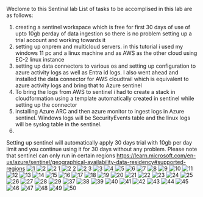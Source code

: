 
Weclome to this Sentinal lab
List of tasks to be accomplised in this lab are as follows:
1. creating a sentinel workspace which is free for first 30 days of use of upto 10gb perday of data ingestion so there is no problem setting up a trial account and working towards it
2. setting up onprem and multicloud servers. in this tutorial i used my windows 11 pc and a linux machine and as AWS as the other cloud using EC-2 linux instance  
3. setting up data connectors to various os and setting up configuration to azure activity logs as well as Entra id logs. I also went ahead and installed the data connector for AWS cloudtrail which is equivalent to azure activity logs and bring that to Azure sentinel
4. To bring the logs from AWS to sentinel i had to create a stack in cloudformation using a template automatically created in sentinel while setting up the connector
5. installing Azure ARC and then azure monitor to ingest logs in Azure sentinel. Windows logs will be SecurityEvents table and the linux logs will be syslog table in the sentinel. 
6. 


Setting up sentinel will automatically apply 30 days trial with 10gb per day limit and you continue using it for 30 days without any problem. Please note that sentinel can only run in certain regions https://learn.microsoft.com/en-us/azure/sentinel/geographical-availability-data-residency#supported-regions
![1](https://github.com/user-attachments/assets/1fe7d09d-075b-4e86-88dc-51a6060238e9)
![2](https://github.com/user-attachments/assets/2e28dba4-74d7-4788-bd4c-57e9c4d5708d)
![2 1](https://github.com/user-attachments/assets/dfe0ae19-6b6a-41c5-8592-d9b967113dd0)
![2 2](https://github.com/user-attachments/assets/64c69c9d-10e8-4584-97f9-fe45c808730d)
![2 3](https://github.com/user-attachments/assets/3d2d9ed5-3e36-4b8b-bd3d-1159833ba958)
![3](https://github.com/user-attachments/assets/b93dbbd3-5f15-44dd-96e0-e090830c954b)
![4](https://github.com/user-attachments/assets/0659f2a8-3366-4786-bc4b-aa9f71e259e4)
![5](https://github.com/user-attachments/assets/8bdae91f-4e03-4178-8c41-da3a6befd21a)
![6](https://github.com/user-attachments/assets/4c1ff5a3-4b1f-4d34-aba9-77a9b1ff8251)
![7](https://github.com/user-attachments/assets/31186f73-ffcd-4ab3-a672-bda5bd29bf5e)
![8](https://github.com/user-attachments/assets/b6aa33b9-1de2-470e-b211-285065e982bb)
![9](https://github.com/user-attachments/assets/46727e3d-f75c-4cfe-89f4-a59f971d0a5a)
![10](https://github.com/user-attachments/assets/c7f664c2-5222-4db3-a38e-50f58f292585)
![11](https://github.com/user-attachments/assets/6f3ff261-904b-4c5f-b42b-f8dca463ab1c)
![12](https://github.com/user-attachments/assets/33965b7e-a50d-4e52-8b8f-8eae729f8c6d)
![13](https://github.com/user-attachments/assets/0932687d-0a3e-495b-b96b-6ad6eb3e3017)
![14](https://github.com/user-attachments/assets/7c43fc43-e449-4da1-86af-307e9907a012)
![15](https://github.com/user-attachments/assets/9a312bfe-f790-4b78-84af-cfe86090ef12)
![16](https://github.com/user-attachments/assets/cd81df54-0f17-470d-b994-6ad3f3b0a8b8)
![17](https://github.com/user-attachments/assets/b79ce393-15ee-4f3a-8a00-0bbe72766c2a)
![18](https://github.com/user-attachments/assets/bd769f4b-732a-42b8-a05a-8e02c3cd8a5c)
![19](https://github.com/user-attachments/assets/520b4b14-5327-4ab8-89d2-f45fb8378176)
![20](https://github.com/user-attachments/assets/ab4d781d-bd64-4c37-8844-d9734e829b1e)
![21](https://github.com/user-attachments/assets/420b75e8-33c1-4628-9b8d-84e5fb72eee9)
![22](https://github.com/user-attachments/assets/714607cd-3f9b-4727-88a8-8351c0cf2c24)
![23](https://github.com/user-attachments/assets/a957b8ec-52ab-4b33-b4c6-0fa7835b3a7f)
![24](https://github.com/user-attachments/assets/07f8943b-35f7-4e43-9c09-9833ff0ebaab)
![25](https://github.com/user-attachments/assets/5cc70d2c-9849-4473-9e2a-c9e53dede0fa)
![26](https://github.com/user-attachments/assets/1d7242a7-1d1f-4a78-9bb0-956aa4d3138e)
![27](https://github.com/user-attachments/assets/9056e765-7885-4a91-a337-6179489d4368)
![28](https://github.com/user-attachments/assets/858bac7d-8afb-41aa-8cb5-5fb4964bba6f)
![29](https://github.com/user-attachments/assets/09916999-0c9a-4670-be9f-47c011883c73)
![37](https://github.com/user-attachments/assets/4e41f38b-bc91-46b0-ae20-3ac7ad15ef06)
![38](https://github.com/user-attachments/assets/b419afa6-9a2b-454e-a4ec-b94ea3f735d1)
![39](https://github.com/user-attachments/assets/d59a1e09-57ed-4634-88b0-66e79d335f46)
![40](https://github.com/user-attachments/assets/34683837-fa41-468b-b851-1a1940b89aa7)
![41](https://github.com/user-attachments/assets/5aee1e3a-f96f-4205-8d40-c5b7294aaacb)
![42](https://github.com/user-attachments/assets/5a338952-0c49-4d00-af45-012100f7dd98)
![43](https://github.com/user-attachments/assets/9786dfc8-8dab-41eb-9e2f-5ac78cb9f2f6)
![44](https://github.com/user-attachments/assets/dc8bd5e9-9e44-4503-b8f8-4a1ff2d1a316)
![45](https://github.com/user-attachments/assets/ff88fadb-27e2-42a3-a7e8-925d7544645e)
![46](https://github.com/user-attachments/assets/587ec078-bf43-4fd5-87ca-d6445690dee4)
![47](https://github.com/user-attachments/assets/00dc2e4c-e236-45ba-841b-7187945380d0)
![48](https://github.com/user-attachments/assets/958be2b3-6cee-45a9-b799-ee24c56f7756)
![49](https://github.com/user-attachments/assets/b6a6767e-6306-4abe-957a-f587d316bf55)
![50](https://github.com/user-attachments/assets/51121af6-7e4f-4ce3-bd34-b74aee213f41)
